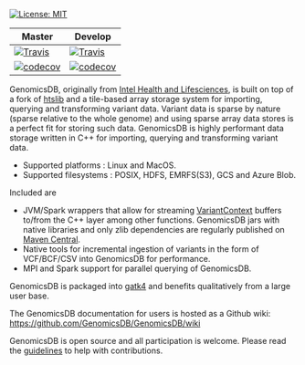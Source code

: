 [![License: MIT](https://img.shields.io/badge/License-MIT-yellow.svg)](https://opensource.org/licenses/MIT)

| Master | Develop |
| --- | --- |
| [![Travis](https://travis-ci.org/GenomicsDB/GenomicsDB.svg?branch=master)](https://travis-ci.org/GenomicsDB/GenomicsDB) | [![Travis](https://travis-ci.org/GenomicsDB/GenomicsDB.svg?branch=develop)](https://travis-ci.org/GenomicsDB/GenomicsDB?branch=develop) |
| [![codecov](https://codecov.io/gh/GenomicsDB/GenomicsDB/branch/master/graph/badge.svg)](https://codecov.io/gh/GenomicsDB/GenomicsDB) | [![codecov](https://codecov.io/gh/GenomicsDB/GenomicsDB/branch/develop/graph/badge.svg)](https://codecov.io/gh/GenomicsDB/GenomicsDB/branch/develop) |

GenomicsDB, originally from [Intel Health and Lifesciences](https://github.com/Intel-HLS/GenomicsDB), is built on top of a fork of [htslib](https://github.com/samtools/htslib) and a tile-based array storage system for importing, querying and transforming variant data. Variant data is sparse by nature (sparse relative to the whole genome) and using sparse array data stores is a perfect fit for storing such data. GenomicsDB is highly performant data storage written in C++ for importing, querying and transforming variant data.
* Supported platforms : Linux and MacOS.
* Supported filesystems : POSIX, HDFS, EMRFS(S3), GCS and Azure Blob.

Included are
* JVM/Spark wrappers that allow for streaming [VariantContext](https://samtools.github.io/htsjdk/javadoc/htsjdk/htsjdk/variant/variantcontext/VariantContext.html) buffers to/from the C++ layer among other functions. GenomicsDB jars with native libraries and only zlib dependencies are regularly published on [Maven Central](https://repo1.maven.org/maven2/org/genomicsdb/genomicsdb).
* Native tools for incremental ingestion of variants in the form of VCF/BCF/CSV into GenomicsDB for performance.
* MPI and Spark support for parallel querying of GenomicsDB.

GenomicsDB is packaged into [gatk4](https://software.broadinstitute.org/gatk/documentation/article?id=11091) and benefits qualitatively from a large user base.

The GenomicsDB documentation for users is hosted as a Github wiki:
https://github.com/GenomicsDB/GenomicsDB/wiki

GenomicsDB is open source and all participation is welcome. Please read the [guidelines](contrib/README.md) to help with contributions.
